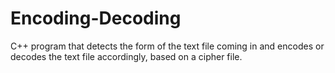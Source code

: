 # Encoding-Decoding
C++ program that detects the form of the text file coming in and encodes or decodes the text file accordingly, based on a cipher file. 
